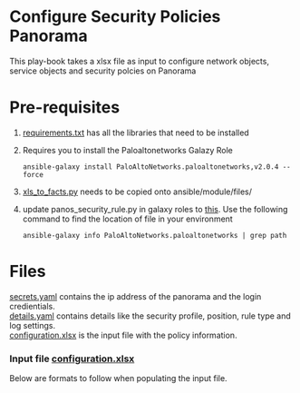 # Configure Security Policies Panorama

This play-book takes a xlsx file as input to configure network objects, service objects and security polcies on Panorama

# Pre-requisites

1. [requirements.txt](https://gitlab.com/Sudarshan_K/panorama/raw/master/requirements.txt) has all the libraries that need to be installed
2. Requires you to install the Paloaltonetworks Galazy Role
    ```
    ansible-galaxy install PaloAltoNetworks.paloaltonetworks,v2.0.4 --force
    ```
3. [xls_to_facts.py](https://raw.githubusercontent.com/mamullen13316/ansible_xls_to_facts/master/xls_to_facts.py) needs to be copied onto ansible/module/files/

4. update panos_security_rule.py in galaxy roles to [this](https://raw.githubusercontent.com/PaloAltoNetworks/ansible-pan/f7cf604ab3c9c6eb2cab8f4fcc1653cb67251cee/library/panos_security_rule.py). Use the following command to find the location of file in your environment 
    ```
    ansible-galaxy info PaloAltoNetworks.paloaltonetworks | grep path
    ```

# Files

[secrets.yaml](https://gitlab.com/Sudarshan_K/panorama/raw/master/secrets.yaml) contains the ip address of the panorama and the login credientials.  
[details.yaml](https://gitlab.com/Sudarshan_K/panorama/raw/master/details.yaml) contains details like the security profile, position, rule type and log settings.    
[configuration.xlsx](https://gitlab.com/Sudarshan_K/panorama/blob/master/variables/configuration.xlsx) is the input file with the policy information.    

### Input file [configuration.xlsx](https://gitlab.com/Sudarshan_K/panorama/blob/master/variables/configuration.xlsx)
Below are formats to follow when populating the input file.
1. Filename, Sheetnames and column names **can not** change.
    1. FirewallPolicies Sheet - SourceZone, SourceIP, DestinationZone, DestinationIP, Application and Services can be either a list of comma        seperated values or a single value.
    2. NetworkObjects Sheet - Objects can be a list but needs to be in single quotes (') eg:- 'member1','member2'.


# Executing the play-book

The playbook can be executed by executing the below command in a terminal.
```
ansible-playbook /path/to/file/configure.yaml
```


---

##### usefule excel formulas for Network Object Groups
=IF(ISBLANK(B2),"",CONCAT("'",B2,"'"))  
=TEXTJOIN(",",TRUE,G2:K2)